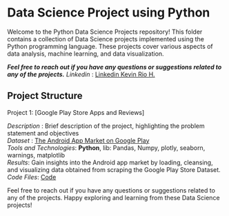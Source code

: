 # **Data Science Project using Python** 

Welcome to the Python Data Science Projects repository!
This folder contains a collection of Data Science projects implemented using the Python programming language.
These projects cover various aspects of data analysis, machine learning, and data visualization.

***Feel free to reach out if you have any questions or suggestions related to any of the projects.*** 
*Linkedin* : [Linkedin Kevin Rio H.](https://www.linkedin.com/in/kevinrioharristyando//)

## Project Structure
Project 1: [Google Play Store Apps and Reviews]

*Description* : Brief description of the project, highlighting the problem statement and objectives  
*Dataset* : [The Android App Market on Google Play](https://www.kaggle.com/datasets/mohammedmurtuzalabib/processed-android/download?datasetVersionNumber=1)  
*Tools and Technologies*: **Python**, lib: Pandas, Numpy, plotly, seaborn, warnings, matplotlib  
*Results*: Gain insights into the Android app market by loading, cleansing, and visualizing data obtained from scraping the Google Play Store Dataset.  
*Code Files*: [Code](https://github.com/kevinrioharris/kevinrioharris/blob/6799277815d527ce695884ff63f2cd1b43cf00d0/Projects/Data%20Science/Python/Google%20Play%20Store%20Apps%20and%20Reviews/Google%20Play%20Store%20Apps%20and%20Reviews.ipynb)

Feel free to reach out if you have any questions or suggestions related to any of the projects. 
Happy exploring and learning from these Data Science projects!
